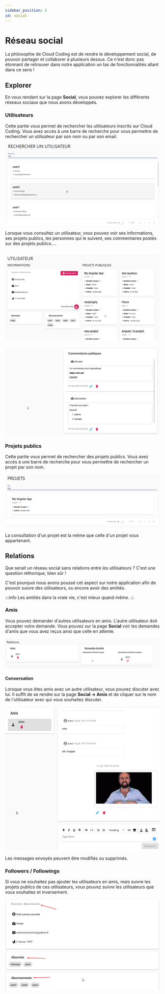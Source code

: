 ```yaml
---
sidebar_position: 5
id: social
---
```


# Réseau social

La philosophie de Cloud Coding est de rendre le développement social, de pouvoir partager et collaborer à plusieurs
dessus. Ce n'est donc pas étonnant de retrouver dans notre application un tas de fonctionnalités allant dans ce sens !

## Explorer

En vous rendant sur la page **Social**, vous pouvez explorer les différents réseaux sociaux que nous avons développés.

### Utilisateurs

Cette partie vous permet de rechercher les utilisateurs inscrits sur Cloud Coding.
Vous avez accès à une barre de recherche pour vous permettre de rechercher un utilisateur par son nom ou par son
email.

![](./img/5_social-1658246275026.png)

Lorsque vous consultez un utilisateur, vous pouvez voir ses informations, ses projets publics, les personnes qui le
suivent,
ses commentaires postés sur des projets publics....

![](./img/5_social-1658246386861.png)
---
![](./img/5_social-1658246410566.png)

### Projets publics

Cette partie vous permet de rechercher des projets publics. Vous avez accès à une barre de recherche pour vous permettre
de rechercher un projet par son nom.

![](./img/5_social-1658314814187.png)

La consultation d'un projet est la même que celle d'un projet vous appartenant.

## Relations

Que serait un réseau social sans relations entre les utilisateurs ? C'est une question réthorique, bien sûr !

C'est pourquoi nous avons poussé cet aspect sur notre application afin de pouvoir suivre des utilisateurs, ou encore
avoir des amitiés.

:::info
Les amitiés dans la vraie vie, c'est mieux quand même.
:::

### Amis

Vous pouvez demander d'autres utilisateurs en amis. L'autre utilisateur doit accepter votre demande.
Vous pouvez sur la page **Social** voir les demandes d'amis que vous avez reçus ainsi que celle en attente.

![](./img/5_social-1658413632782.png)

#### Conversation

Lorsque vous êtes amis avec un autre utilisateur, vous pouvez discuter avec lui.
Il suffit de se rendre sur la page **Social → Amis** et de cliquer sur le nom de l'utilisateur avec qui vous souhaitez
discuter.

![](./img/5_social-1658413844396.png)

Les messages envoyés peuvent être modifiés ou supprimés.

### Followers / Followings

Si vous ne souhaitez pas ajouter les utilisateurs en amis, mais suivre les projets publics de ces utilisateurs, vous
pouvez _suivre_ les utilisateurs que vous souhaitez et inversement.

![](./img/5_social-1658415012341.png)
